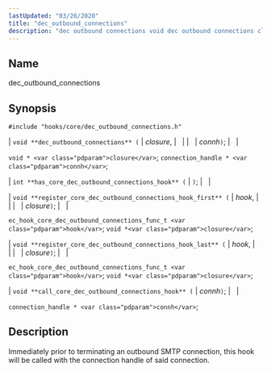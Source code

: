 ```yaml
---
lastUpdated: "03/26/2020"
title: "dec_outbound_connections"
description: "dec outbound connections void dec outbound connections closure connh void closure connection handle connh int has core dec outbound connections hook void register core dec outbound connections hook first hook closure ec hook core dec outbound connections func t hook void closure void register core dec outbound connections hook last..."
---
```


<a name="hooks.core.dec_outbound_connections"></a> 
## Name

dec_outbound_connections

## Synopsis

`#include "hooks/core/dec_outbound_connections.h"`

| `void **dec_outbound_connections** (` | <var class="pdparam">closure</var>, |   |
|   | <var class="pdparam">connh</var>`)`; |   |

`void * <var class="pdparam">closure</var>`;
`connection_handle * <var class="pdparam">connh</var>`;

| `int **has_core_dec_outbound_connections_hook** (` | `)`; |   |

| `void **register_core_dec_outbound_connections_hook_first** (` | <var class="pdparam">hook</var>, |   |
|   | <var class="pdparam">closure</var>`)`; |   |

`ec_hook_core_dec_outbound_connections_func_t <var class="pdparam">hook</var>`;
`void *<var class="pdparam">closure</var>`;

| `void **register_core_dec_outbound_connections_hook_last** (` | <var class="pdparam">hook</var>, |   |
|   | <var class="pdparam">closure</var>`)`; |   |

`ec_hook_core_dec_outbound_connections_func_t <var class="pdparam">hook</var>`;
`void *<var class="pdparam">closure</var>`;

| `void **call_core_dec_outbound_connections_hook** (` | <var class="pdparam">connh</var>`)`; |   |

`connection_handle * <var class="pdparam">connh</var>`;<a name="idp45122736"></a> 
## Description

Immediately prior to terminating an outbound SMTP connection, this hook will be called with the connection handle of said connection.